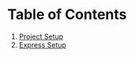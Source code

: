 # Table of Contents

1. [Project Setup](https://ianteda.com/blogs/express-project-setup/)
2. [Express Setup](https://ianteda.com/blogs/express-setup/)
